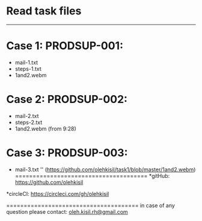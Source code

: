 # Read task files
-----------------

Case 1: PRODSUP-001:
====================
* mail-1.txt
* steps-1.txt
* 1and2.webm


Case 2: PRODSUP-002:
====================
* mail-2.txt
* steps-2.txt
* 1and2.webm (from 9:28)


Case 3: PRODSUP-003:
====================
* mail-3.txt
''
(https://github.com/olehkisil/task1/blob/master/1and2.webm)
======================================
*gitHub:
https://github.com/olehkisil

*circleCI:
https://circleci.com/gh/olehkisil

======================================
in case of any question please contact:
oleh.kisil.rh@gmail.com
